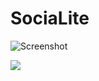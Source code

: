 # SociaLite

![Screenshot ](../master/assets/images/IMAGE.png)

![ ](../master/assets/images/GIF.gif)

